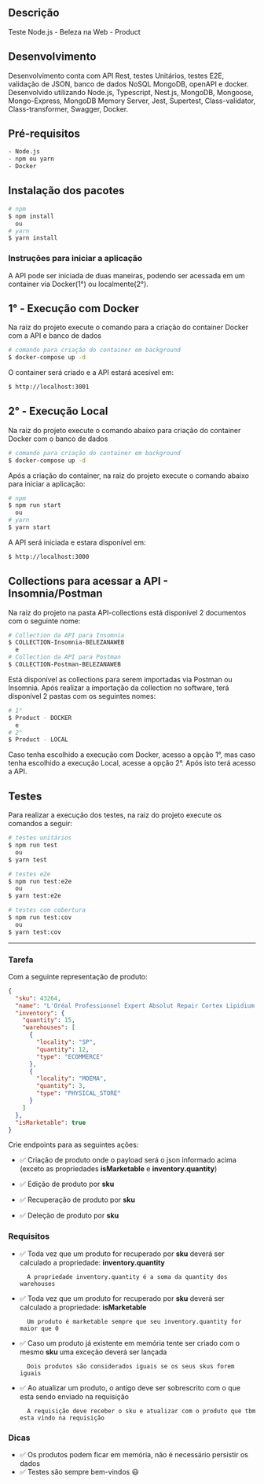 ## Descrição

Teste Node.js - Beleza na Web - Product

## Desenvolvimento

Desenvolvimento conta com API Rest, testes Unitários, testes E2E, validação de JSON, banco de dados NoSQL MongoDB, openAPI e docker. Desenvolvido utilizando Node.js, Typescript, Nest.js, MongoDB, Mongoose, Mongo-Express, MongoDB Memory Server, Jest, Supertest, Class-validator, Class-transformer, Swagger, Docker.

## Pré-requisitos

```bash
- Node.js
- npm ou yarn
- Docker
```

## Instalação dos pacotes

```bash
# npm
$ npm install
  ou
# yarn
$ yarn install
```

### Instruções para iniciar a aplicação

A API pode ser iniciada de duas maneiras, podendo ser acessada em um container via Docker(1°) ou localmente(2°).

## 1° - Execução com Docker

Na raiz do projeto execute o comando para a criação do container Docker com a API e banco de dados

```bash
# comando para criação do container em background
$ docker-compose up -d
```

O container será criado e a API estará acesível em:

```bash
$ http://localhost:3001

```

## 2° - Execução Local

Na raiz do projeto execute o comando abaixo para criação do container Docker com o banco de dados

```bash
# comando para criação do container em background
$ docker-compose up -d
```

Após a criação do container, na raiz do projeto execute o comando abaixo para iniciar a aplicação:

```bash
# npm
$ npm run start
  ou
# yarn
$ yarn start
```

A API será iniciada e estara disponível em:

```bash
$ http://localhost:3000

```

## Collections para acessar a API - Insomnia/Postman

Na raiz do projeto na pasta API-collections está disponível 2 documentos com o seguinte nome:

```bash
# Collection da API para Insomnia
$ COLLECTION-Insomnia-BELEZANAWEB
  e
# Collection da API para Postman
$ COLLECTION-Postman-BELEZANAWEB
```

Está disponível as collections para serem importadas via Postman ou Insomnia.
Após realizar a importação da collection no software, terá disponível 2 pastas com os seguintes nomes:

```bash
# 1°
$ Product - DOCKER
  e
# 2°
$ Product - LOCAL
```

Caso tenha escolhido a execução com Docker, acesso a opção 1°, mas caso tenha escolhido a execução Local, acesse a opção 2°. Após isto terá acesso a API.

## Testes

Para realizar a execução dos testes, na raiz do projeto execute os comandos a seguir:

```bash
# testes unitários
$ npm run test
  ou
$ yarn test

# testes e2e
$ npm run test:e2e
  ou
$ yarn test:e2e

# testes com cobertura
$ npm run test:cov
  ou
$ yarn test:cov
```

---

### Tarefa

Com a seguinte representação de produto:

```json
{
  "sku": 43264,
  "name": "L'Oréal Professionnel Expert Absolut Repair Cortex Lipidium - Máscara de Reconstrução 500g",
  "inventory": {
    "quantity": 15,
    "warehouses": [
      {
        "locality": "SP",
        "quantity": 12,
        "type": "ECOMMERCE"
      },
      {
        "locality": "MOEMA",
        "quantity": 3,
        "type": "PHYSICAL_STORE"
      }
    ]
  },
  "isMarketable": true
}
```

Crie endpoints para as seguintes ações:

- ✅ Criação de produto onde o payload será o json informado acima (exceto as propriedades **isMarketable** e **inventory.quantity**)

- ✅ Edição de produto por **sku**

- ✅ Recuperação de produto por **sku**

- ✅ Deleção de produto por **sku**

### Requisitos

- ✅ Toda vez que um produto for recuperado por **sku** deverá ser calculado a propriedade: **inventory.quantity**

        A propriedade inventory.quantity é a soma da quantity dos warehouses

- ✅ Toda vez que um produto for recuperado por **sku** deverá ser calculado a propriedade: **isMarketable**

        Um produto é marketable sempre que seu inventory.quantity for maior que 0

- ✅ Caso um produto já existente em memória tente ser criado com o mesmo **sku** uma exceção deverá ser lançada

        Dois produtos são considerados iguais se os seus skus forem iguais

- ✅ Ao atualizar um produto, o antigo deve ser sobrescrito com o que esta sendo enviado na requisição

        A requisição deve receber o sku e atualizar com o produto que tbm esta vindo na requisição

### Dicas

- ✅ Os produtos podem ficar em memória, não é necessário persistir os dados
- ✅ Testes são sempre bem-vindos :smiley:

